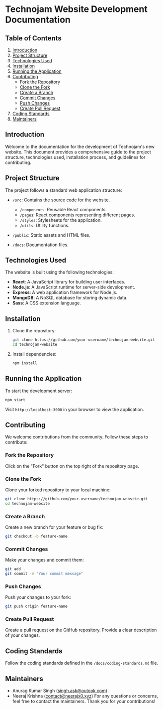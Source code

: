 

# Technojam Website Development Documentation

## Table of Contents

1. [Introduction](#introduction)
2. [Project Structure](#project-structure)
3. [Technologies Used](#technologies-used)
4. [Installation](#installation)
5. [Running the Application](#running-the-application)
6. [Contributing](#contributing)
   - [Fork the Repository](#fork-the-repository)
   - [Clone the Fork](#clone-the-fork)
   - [Create a Branch](#create-a-branch)
   - [Commit Changes](#commit-changes)
   - [Push Changes](#push-changes)
   - [Create Pull Request](#create-pull-request)
7. [Coding Standards](#coding-standards)
8. [Maintainers](#maintainers)

## Introduction <a name="introduction"></a>

Welcome to the documentation for the development of Technojam's new website. This document provides a comprehensive guide to the project structure, technologies used, installation process, and guidelines for contributing.

## Project Structure <a name="project-structure"></a>

The project follows a standard web application structure:

- `/src`: Contains the source code for the website.
  - `/components`: Reusable React components.
  - `/pages`: React components representing different pages.
  - `/styles`: Stylesheets for the application.
  - `/utils`: Utility functions.

- `/public`: Static assets and HTML files.

- `/docs`: Documentation files.

## Technologies Used <a name="technologies-used"></a>

The website is built using the following technologies:

- **React**: A JavaScript library for building user interfaces.
- **Node.js**: A JavaScript runtime for server-side development.
- **Express**: A web application framework for Node.js.
- **MongoDB**: A NoSQL database for storing dynamic data.
- **Sass**: A CSS extension language.

## Installation <a name="installation"></a>

1. Clone the repository:

   ```bash
   git clone https://github.com/your-username/technojam-website.git
   cd technojam-website
   ```

2. Install dependencies:

   ```bash
   npm install
   ```

## Running the Application <a name="running-the-application"></a>

To start the development server:

```bash
npm start
```

Visit `http://localhost:3000` in your browser to view the application.

## Contributing <a name="contributing"></a>

We welcome contributions from the community. Follow these steps to contribute:

### Fork the Repository <a name="fork-the-repository"></a>

Click on the "Fork" button on the top right of the repository page.

### Clone the Fork <a name="clone-the-fork"></a>

Clone your forked repository to your local machine:

```bash
git clone https://github.com/your-username/technojam-website.git
cd technojam-website
```

### Create a Branch <a name="create-a-branch"></a>

Create a new branch for your feature or bug fix:

```bash
git checkout -b feature-name
```

### Commit Changes <a name="commit-changes"></a>

Make your changes and commit them:

```bash
git add .
git commit -m "Your commit message"
```

### Push Changes <a name="push-changes"></a>

Push your changes to your fork:

```bash
git push origin feature-name
```

### Create Pull Request <a name="create-pull-request"></a>

Create a pull request on the GitHub repository. Provide a clear description of your changes.

## Coding Standards <a name="coding-standards"></a>

Follow the coding standards defined in the `/docs/coding-standards.md` file.

## Maintainers <a name="maintainers"></a>

- Anurag Kumar Singh (singh.ask@outook.com)
- Neeraj Krishna (contact@neerajx0.xyz)
For any questions or concerns, feel free to contact the maintainers. Thank you for your contributions!